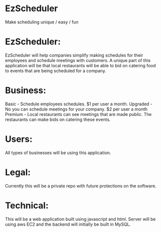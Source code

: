 # EzScheduler
Make scheduling unique / easy / fun

# EzScheduler:
EzScheduler will help companies simplify making schedules for their employees and schedule meetings with customers. A unique part of this application will be that local restaurants will be able to bid on catering food to events that are being scheduled for a company. 

# Business:
Basic - Schedule employees schedules. $1 per user a month.
Upgraded - No you can schedule meetings for your company. $2 per user a month
Premium - Local restaurants can see meetings that are made public. The restaurants can make bids on catering these events.

# Users:
All types of businesses will be using this application. 

# Legal:
Currently this will be a private repo with future protections on the software.

# Technical:
This will be a web application built using javascript and html. Server will be using aws EC2 and the backend will initially be built in MySQL. 



